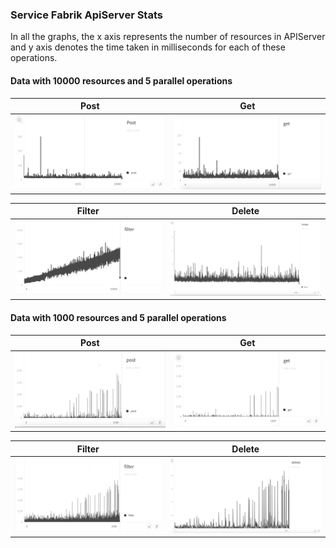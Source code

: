 
### Service Fabrik ApiServer Stats
In all the graphs, the x axis represents the number of resources in APIServer and y axis denotes the time taken in milliseconds for each of these operations.


#### Data with 10000 resources and 5 parallel operations

| Post  | Get |
| ------------- | ------------- |
| ![alt text](https://github.com/subhankarc/apiserver-perf-test/blob/master/graphs/Post-bosh-10000.png?raw=true)  | ![alt text](https://github.com/subhankarc/apiserver-perf-test/blob/master/graphs/Get-bosh-10000.png?raw=true)  |


| Filter  | Delete |
| ------------- | ------------- |
| ![alt text](https://github.com/subhankarc/apiserver-perf-test/blob/master/graphs/Filter-bosh-10000.png?raw=true) | ![alt text](https://github.com/subhankarc/apiserver-perf-test/blob/master/graphs/Delete-bosh-10000.png?raw=true) | 


#### Data with 1000 resources and 5 parallel operations

| Post  | Get |
| ------------- | ------------- |
| ![alt text](https://github.com/subhankarc/apiserver-perf-test/blob/master/graphs/Post-bosh-1000.png?raw=true) | ![alt text](https://github.com/subhankarc/apiserver-perf-test/blob/master/graphs/Get-bosh-1000.png?raw=true) |

| Filter  | Delete |
| ------------- | ------------- |
| ![alt text](https://github.com/subhankarc/apiserver-perf-test/blob/master/graphs/Filter-bosh-1000.png?raw=true) | ![alt text](https://github.com/subhankarc/apiserver-perf-test/blob/master/graphs/Delete-bosh-1000.png?raw=true) |
